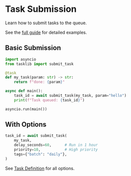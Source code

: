 # Task Submission

Learn how to submit tasks to the queue.

See the [full guide](../../FINAL_SUMMARY.md) for detailed examples.

## Basic Submission

```python
import asyncio
from tasklib import submit_task

@task
def my_task(param: str) -> str:
    return f"done: {param}"

async def main():
    task_id = await submit_task(my_task, param="hello")
    print(f"Task queued: {task_id}")

asyncio.run(main())
```

## With Options

```python
task_id = await submit_task(
    my_task,
    delay_seconds=60,      # Run in 1 hour
    priority=10,           # High priority
    tags={"batch": "daily"},
)
```

See [Task Definition](task-definition.md) for all options.
